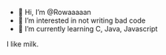- 👋 Hi, I’m @Rowaaaaan
- 👀 I’m interested in not writing bad code
- 🌱 I’m currently learning C, Java, Javascript

I like milk.
<!---
Rowaaaaan/Rowaaaaan is a ✨ special ✨ repository because its `README.md` (this file) appears on your GitHub profile.
You can click the Preview link to take a look at your changes.
--->
